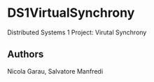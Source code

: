 # DS1VirtualSynchrony
Distributed Systems 1 Project: Virutal Synchrony

## Authors
Nicola Garau, Salvatore Manfredi

